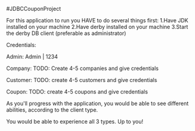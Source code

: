 #JDBCCouponProject


For this application to run you HAVE to do several things first:
1.Have JDK installed on your machine
2.Have derby installed on your machine
3.Start the derby DB client (preferable as administrator)


Credentials:

Admin:
Admin | 1234

Company:
TODO: Create 4-5 companies and give credentials

Customer:
TODO: create 4-5 customers and give credentials

Coupon:
TODO: create 4-5 coupons and give credentials


As you'll progress with the application, you would be able to see different abilities, according to the client type.

You would be able to experience all 3 types. Up to you!
